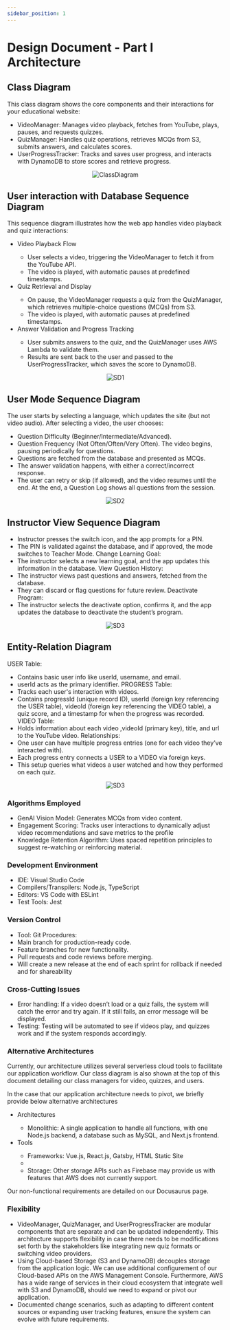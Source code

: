 ```yaml
---
sidebar_position: 1
---
```


# Design Document - Part I Architecture

## Class Diagram
This class diagram shows the core components and their interactions for your educational website:
- VideoManager: Manages video playback, fetches from YouTube, plays, pauses, and requests quizzes.
- QuizManager: Handles quiz operations, retrieves MCQs from S3, submits answers, and calculates scores.
- UserProgressTracker: Tracks and saves user progress, and interacts with DynamoDB to store scores and retrieve progress.

<div align="center">

![ClassDiagram](/img/ClassDiagram.png)

</div>

## User interaction with Database Sequence Diagram
This sequence diagram illustrates how the web app handles video playback and quiz interactions:
<ul>
        <li>Video Playback Flow</li>
                <ul>
                        <li>User selects a video, triggering the VideoManager to fetch it from the YouTube API.</li>
                        <li>The video is played, with automatic pauses at predefined timestamps.</li>
                </ul>
        <li>Quiz Retrieval and Display</li>
                 <ul>
                        <li>On pause, the VideoManager requests a quiz from the QuizManager, which retrieves multiple-choice questions (MCQs) from S3.</li>
                        <li>The video is played, with automatic pauses at predefined timestamps.</li>
                </ul>
        <li>Answer Validation and Progress Tracking</li>
                <ul>
                        <li>User submits answers to the quiz, and the QuizManager uses AWS Lambda to validate them.</li>
                        <li>Results are sent back to the user and passed to the UserProgressTracker, which saves the score to DynamoDB.</li>
                </ul>
</ul>
<div align="center">

![SD1](/img/SD1.png)

</div>

## User Mode Sequence Diagram
The user starts by selecting a language, which updates the site (but not video audio).
After selecting a video, the user chooses:
- Question Difficulty (Beginner/Intermediate/Advanced).
- Question Frequency (Not Often/Often/Very Often).
The video begins, pausing periodically for questions.
- Questions are fetched from the database and presented as MCQs.
- The answer validation happens, with either a correct/incorrect response.
- The user can retry or skip (if allowed), and the video resumes until the end.
At the end, a Question Log shows all questions from the session.
<div align="center">

![SD2](/img/SD2.png)

</div>


## Instructor View Sequence Diagram
- Instructor presses the switch icon, and the app prompts for a PIN.
- The PIN is validated against the database, and if approved, the mode switches to Teacher Mode.
Change Learning Goal:
- The instructor selects a new learning goal, and the app updates this information in the database.
View Question History:
- The instructor views past questions and answers, fetched from the database.
- They can discard or flag questions for future review.
Deactivate Program:
- The instructor selects the deactivate option, confirms it, and the app updates the database to deactivate the student’s program.

<div align="center">

![SD3](/img/SD3.png)

</div>


## Entity-Relation Diagram
USER Table:
- Contains basic user info like userId, username, and email.
- userId acts as the primary identifier.
PROGRESS Table:
- Tracks each user's interaction with videos.
- Contains progressId (unique record ID), userId (foreign key referencing the USER table), videoId (foreign key referencing the VIDEO table), a quiz score, and a timestamp for when the progress was recorded.
VIDEO Table:
- Holds information about each video ,videoId (primary key), title, and url to the YouTube video.
Relationships:
- One user can have multiple progress entries (one for each video they’ve interacted with).
- Each progress entry connects a USER to a VIDEO via foreign keys.
- This setup queries what videos a user watched and how they performed on each quiz.

<div align="center">

![SD3](/img/Entity_RelationD.png)

</div>

### Algorithms Employed
- GenAI Vision Model: Generates MCQs from video content.
- Engagement Scoring: Tracks user interactions to dynamically adjust video recommendations and save metrics to the profile
- Knowledge Retention Algorithm: Uses spaced repetition principles to suggest re-watching or reinforcing material.
### Development Environment
- IDE: Visual Studio Code
- Compilers/Transpilers: Node.js, TypeScript
- Editors: VS Code with ESLint
- Test Tools: Jest
### Version Control
- Tool: Git
Procedures:
- Main branch for production-ready code.
- Feature branches for new functionality.
- Pull requests and code reviews before merging.
- Will create a new release at the end of each sprint for rollback if needed and for shareability


### Cross-Cutting Issues
- Error handling: If a video doesn’t load or a quiz fails, the system will catch the error and try again. If it still fails, an error message will be displayed.
- Testing: Testing will be automated to see if videos play, and quizzes work and if the system responds accordingly.

### Alternative Architectures
Currently, our architecture utilizes several serverless cloud tools to facilitate our application workflow. Our class diagram is also shown at the top of this document detailing our class managers for video, quizzes, and users.

In the case that our application architecture needs to pivot, we briefly provide below alternative architectures
<ul>
        <li>Architectures</li>
                <ul>
                        <li>Monolithic: A single application to handle all functions, with one Node.js backend, a database such as MySQL, and Next.js frontend.
                </ul>
        <li>Tools</li>
                <ul>
                        <li>Frameworks: Vue.js, React.js, Gatsby, HTML Static Site<li>
                        <li>Storage: Other storage APIs such as Firebase may provide us with features that AWS does not currently support. 
                </ul>
</ul>
Our non-functional requirements are detailed on our Docusaurus page.


### Flexibility
- VideoManager, QuizManager, and UserProgressTracker are modular components that are separate and can be updated independently. This architecture supports flexibility in case there needs to be modifications set forth by the stakeholders like integrating new quiz formats or switching video providers.
- Using Cloud-based Storage (S3 and DynamoDB) decouples storage from the application logic. We can use additional configurement of our Cloud-based APIs on the AWS Management Console. Furthermore, AWS has a wide range of services in their cloud ecosystem that integrate well with S3 and DynamoDB, should we need to expand or pivot our application.
- Documented change scenarios, such as adapting to different content sources or expanding user tracking features, ensure the system can evolve with future requirements.

